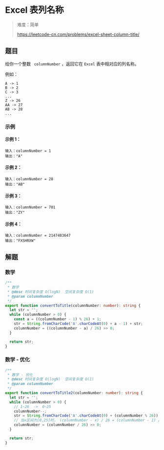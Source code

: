 # Excel 表列名称

> 难度：简单
>
> https://leetcode-cn.com/problems/excel-sheet-column-title/

## 题目

给你一个整数 ` columnNumber` ，返回它在 `Excel` 表中相对应的列名称。

例如：

```
A -> 1
B -> 2
C -> 3
...
Z -> 26
AA -> 27
AB -> 28
...
```

### 示例

#### 示例 1：

```
输入：columnNumber = 1
输出："A"
```

#### 示例 2：

```
输入：columnNumber = 28
输出："AB"
```

#### 示例 3：

```
输入：columnNumber = 701
输出："ZY"
```

#### 示例 4：

```
输入：columnNumber = 2147483647
输出："FXSHRXW"
```

## 解题

### 数学

```typescript
/**
 * 数学
 * @desc 时间复杂度 O(logN)  空间复杂度 O(1)
 * @param columnNumber
 */
export function convertToTitle(columnNumber: number): string {
  let str = '';
  while (columnNumber > 0) {
    const a = ((columnNumber - 1) % 26) + 1;
    str = String.fromCharCode('A'.charCodeAt(0) + a - 1) + str;
    columnNumber = ((columnNumber - a) / 26) >> 0;
  }

  return str;
}
```

### 数学 - 优化

```typescript
/**
 * 数学 - 优化
 * @desc 时间复杂度 O(logN)  空间复杂度 O(1)
 * @param columnNumber
 */
export function convertToTitle2(columnNumber: number): string {
  let str = '';
  while (columnNumber > 0) {
    // 1~26  ->  0~25
    columnNumber--;
    str = String.fromCharCode('A'.charCodeAt(0) + (columnNumber % 26)) + str;
    // 当x区间为[0,25]时， (columnNumber - x) / 26 = (columnNumber - 1) / 26
    columnNumber = (columnNumber / 26) >> 0;
  }

  return str;
}
```
